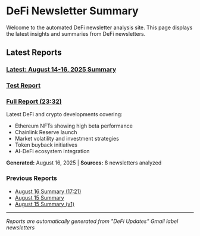 # DeFi Newsletter Summary

Welcome to the automated DeFi newsletter analysis site. This page displays the latest insights and summaries from DeFi newsletters.

## Latest Reports

### [Latest: August 14-16, 2025 Summary](./report.md)
### [Test Report](./latest-report.md)
### [Full Report (23:32)](./ai_newsletter_summary_20250816_2332_from_20250814.md)
Latest DeFi and crypto developments covering:
- Ethereum NFTs showing high beta performance
- Chainlink Reserve launch
- Market volatility and investment strategies  
- Token buyback initiatives
- AI-DeFi ecosystem integration

**Generated:** August 16, 2025 | **Sources:** 8 newsletters analyzed

### Previous Reports
- [August 16 Summary (17:21)](./ai_newsletter_summary_20250816_1721_from_20250814.md)
- [August 15 Summary](./ai_newsletter_summary_20250815_1205_from_20250814.md)
- [August 15 Summary (v1)](./ai_newsletter_summary_20250815_1140_from_20250814.md)

---

*Reports are automatically generated from "DeFi Updates" Gmail label newsletters*